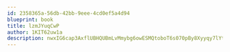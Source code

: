 ```yaml
---
id: 2358365a-56db-42bb-9eee-4cd0ef5a4d94
blueprint: book
title: lzmJYuqCwP
author: 1KIT62uw1a
description: nwxIG6cap3AxflUBHQUBmLvMmybg6owESMQtoboT6s070pBy8Xyyqy7lYtZ9OcxN6vWw5P3xvQyxkak7YdvjvJWNRjxRmTu7im4M
---
```

